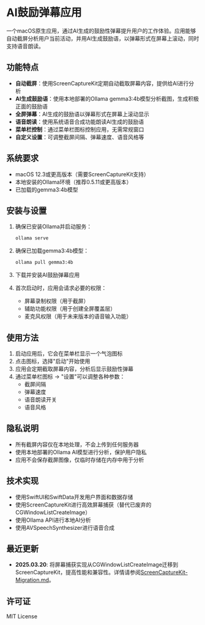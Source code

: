 # AI鼓励弹幕应用

一个macOS原生应用，通过AI生成的鼓励性弹幕提升用户的工作体验。应用能够自动截屏分析用户当前活动，并用AI生成鼓励语，以弹幕形式在屏幕上滚动，同时支持语音朗读。

## 功能特点

- **自动截屏**：使用ScreenCaptureKit定期自动截取屏幕内容，提供给AI进行分析
- **AI生成鼓励语**：使用本地部署的Ollama gemma3:4b模型分析截图，生成积极正面的鼓励语
- **全屏弹幕**：AI生成的鼓励语以弹幕形式在屏幕上滚动显示
- **语音朗读**：使用系统语音合成功能朗读AI生成的鼓励语
- **菜单栏控制**：通过菜单栏图标控制应用，无需常规窗口
- **自定义设置**：可调整截屏间隔、弹幕速度、语音风格等

## 系统要求

- macOS 12.3或更高版本（需要ScreenCaptureKit支持）
- 本地安装的Ollama环境（推荐0.5.11或更高版本）
- 已加载的gemma3:4b模型

## 安装与设置

1. 确保已安装Ollama并启动服务：
   ```bash
   ollama serve
   ```

2. 确保已加载gemma3:4b模型：
   ```bash
   ollama pull gemma3:4b
   ```

3. 下载并安装AI鼓励弹幕应用

4. 首次启动时，应用会请求必要的权限：
   - 屏幕录制权限（用于截屏）
   - 辅助功能权限（用于创建全屏覆盖层）
   - 麦克风权限（用于未来版本的语音输入功能）

## 使用方法

1. 启动应用后，它会在菜单栏显示一个气泡图标
2. 点击图标，选择"启动"开始使用
3. 应用会定期截取屏幕内容，分析后显示鼓励性弹幕
4. 通过菜单栏图标 -> "设置"可以调整各种参数：
   - 截屏间隔
   - 弹幕速度
   - 语音朗读开关
   - 语音风格

## 隐私说明

- 所有截屏内容仅在本地处理，不会上传到任何服务器
- 使用本地部署的Ollama AI模型进行分析，保护用户隐私
- 应用不会保存截屏图像，仅临时存储在内存中用于分析

## 技术实现

- 使用SwiftUI和SwiftData开发用户界面和数据存储
- 使用ScreenCaptureKit进行高效屏幕捕获（替代已废弃的CGWindowListCreateImage）
- 使用Ollama API进行本地AI分析
- 使用AVSpeechSynthesizer进行语音合成

## 最近更新

- **2025.03.20**: 将屏幕捕获实现从CGWindowListCreateImage迁移到ScreenCaptureKit，提高性能和兼容性。详情请参阅[ScreenCaptureKit-Migration.md](ScreenCaptureKit-Migration.md)。

## 许可证

MIT License
